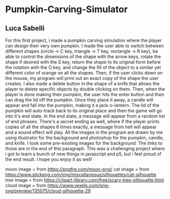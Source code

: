 # Pumpkin-Carving-Simulator
## Luca Sabelli

For this first project, i made a pumpkin carving simulation where the player can design their very own pumpkin. I made the user able to switch between different shapes (circle -> C key, triangle -> T key, rectangle -> R key), be able to control the dimensions of the shape with the arrow keys, rotate the shape if desired with the S key, return the shape to its original form before the rotation with the O key, and change the fill of the object to a similar yet different color of orange on all the shapes. Then, if the user clicks down on the mouse, my program will print out an exact copy of the shape the user creates. I also made a delete button in the shape of a knife that allows the player to delete specific objects by double clicking on them. Then, when the player is done making their pumpkin, the user hits the enter button and then can drag the lid off the pumpkin. Once they place it away, a candle will appear and fall into the pumpkin, making it a jack-o-lantern. The lid of the pumpkin will auto-track back to its original place and then the game will go into it's end state. In the end state, a message will appear from a random list of end phrases. There's a secret ending as well, where if the player prints copies of all the shapes 6 times exactly, a message from hell will appear and a sound effect will play. All the images in the program are drawn by me using illustrator for the background and photoshop for the pumpkin, candle, and knife. I took some pre-existing images for the background. The links to those are in the end of this paragraph. This was a challenging project where i got to learn a bunch of new things in javascript and p5, but i feel proud of the end result. I hope you enjoy it as well!

moon image = from https://pngfre.com/moon-png/
cat image = from https://www.stickpng.com/img/miscellaneous/silhouettes/cat-silhouette 
tree image = from https://clipart-library.com/free/scary-tree-silhouette.html
cloud image = from https://www.vexels.com/png-svg/preview/135075/cloud-silhouette-29
